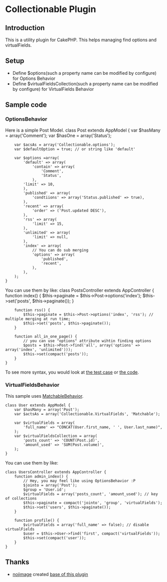 # Collectionable Plugin #

## Introduction ##
This is a utility plugin for CakePHP. This helps managing find options and virtualFields.

## Setup ##
- Define $options(such a property name can be modified by configure) for Options Behavior
- Define $virtualFieldsCollection(such a property name can be modified by configure) for VirtualFields Behavior

## Sample code ##

### OptionsBehavior ###

Here is a simple Post Model.
	class Post extends AppModel {
		var $hasMany = array('Comment');
		var $hasOne = array('Status');

		var $acsAs = array('Collectionable.options');
		var $defaultOption = true; // or string like 'default'

		var $options =array(
			'default' => array(
				'contain' => array(
					'Comment',
					'Status',
				),
			'limit' => 10,
			),
			'published' => array(
				'condtiions' => array('Status.published' => true),
			),
			'recent' => array(
				'order' => ('Post.updated DESC'),
			),
			'rss' => array(
				'limit' => 15,
			),
			'unlimited' => array(
				'limit' => null,
			),
			'index' => array(
				// You can do sub merging
				'options' => array(
					'published',
					'recent',
				),
			),
		);
	}

You can use them by like:
	class PostsController extends AppController {
		function index() {
			$this->paginate = $this->Post->options('index');
			$this->set('posts', $this->paginate());
		}

		function rss() {
			$this->paginate = $this->Post->options('index', 'rss'); // multiple merging at run time;
			$this->set('posts', $this->paginate());
		}

		function all_in_one_page() {
			// you can use "options" attribute wihtin finding options
			$posts = $this->Post->find('all', array('options' => array('index', 'unlimited')));
			$this->set(compact('posts'));
		}
	}

To see more syntax, you would look at [the test case](http://github.com/hiromi2424/Collectionable/blob/master/tests/cases/behaviors/options.test.php) or [the code](http://github.com/hiromi2424/Collectionable/blob/master/models/behaviors/options.php).

### VirtualFieldsBehavior ###

This sample uses [MatchableBehavior](http://github.com/hiromi2424/MatchableBehavior).

	class User extends AppModel {
		var $hasMany = array('Post');
		var $actsAs = array('Collectionable.VirtualFields', 'Matchable');

		var $virtualFields = array(
			'full_name' => "CONCAT(User.first_name, ' ', User.last_name)",
		);
		var $virtualFieldsCollection = array(
			'posts_count' => 'COUNT(Post.id)',
			'amount_used' => 'SUM(Post.volume)',
		);
	}

You can use them by like:


	class UsersController extends AppController {
		function admin_index() {
			// Hey, you may feel like using OptionsBehavior :P
			$jointo = array('Post');
			$group = 'User.id';
			$virtualFields = array('posts_count', 'amount_used'); // key of collections
			$this->paginate = compact('jointo', 'group', 'virtualFields');
			$this->set('users', $this->paginate());
		}

		function profile() {
			$virtualFields = array('full_name' => false); // disable virtualFields
			$user = $this->User->find('first', compact('virtualFields'));
			$this->set(compact('user'));
		}
	}

## Thanks ##
- [nojimage](http://github.com/nojimage) created [base of this plugin](http://github.com/nojimage/paging)